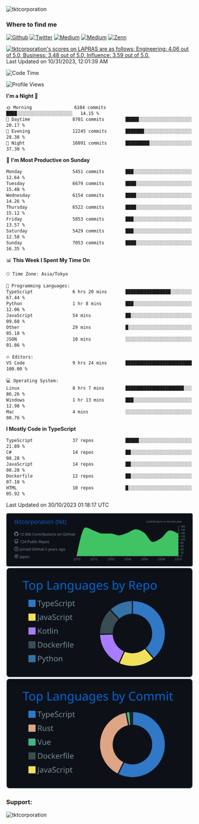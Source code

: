 <p align="left"> <img src="https://komarev.com/ghpvc/?username=tktcorporation&label=Profile%20views&color=0e75b6&style=flat" alt="tktcorporation" /> </p>

<h3>Where to find me</h3>
<p>
<a href="https://github.com/tktcorporation" target="_blank"><img alt="Github" src="https://img.shields.io/badge/GitHub-%2312100E.svg?&style=for-the-badge&logo=Github&logoColor=white" /></a>
<a href="https://twitter.com/tktcorporation" target="_blank"><img alt="Twitter" src="https://img.shields.io/badge/twitter-%231DA1F2.svg?&style=for-the-badge&logo=twitter&logoColor=white" /></a>
<a href="https://www.linkedin.com/in/tktcorporation" target="_blank"><img alt="Medium" src="https://img.shields.io/badge/linkdin-0a66c2.svg?&style=for-the-badge&logo=linkedin&logoColor=white" /></a>
<a href="https://qiita.com/tktcorporation" target="_blank"><img alt="Medium" src="https://img.shields.io/badge/qiita-55C500.svg?&style=for-the-badge&logo=qiita&logoColor=white" /></a>
<a href="https://zenn.dev/tktcorporation" target="_blank"><img alt="Zenn" src="https://img.shields.io/badge/Zenn-3EA8FF.svg?&style=for-the-badge&logo=Zenn&logoColor=white" /></a>
</p>

<!--START_SECTION:lapras-card-->
<p ><a href="https://lapras.com/public/tktcorporation" target="_blank" rel="noopener noreferrer"><img alt="tktcorporation's scores on LAPRAS are as follows: Engineering: 4.06 out of 5.0, Business: 3.48 out of 5.0, Influence: 3.59 out of 5.0." src="https://lapras-card-generator.vercel.app/api/svg?e=4.06&b=3.48&i=3.59&b1=%23232323&b2=%236d6d6d&i1=%23212121&i2=%23818181&l=en" width="300" ></a>  
Last Updated on 10/31/2023, 12:01:39 AM</p>
<!--END_SECTION:lapras-card-->
  
<!--START_SECTION:waka-->
![Code Time](http://img.shields.io/badge/Code%20Time-1%2C199%20hrs%2025%20mins-blue)

![Profile Views](http://img.shields.io/badge/Profile%20Views-16-blue)

**I'm a Night 🦉** 

```text
🌞 Morning                6104 commits        ████░░░░░░░░░░░░░░░░░░░░░   14.15 % 
🌆 Daytime                8701 commits        █████░░░░░░░░░░░░░░░░░░░░   20.17 % 
🌃 Evening                12245 commits       ███████░░░░░░░░░░░░░░░░░░   28.38 % 
🌙 Night                  16091 commits       █████████░░░░░░░░░░░░░░░░   37.30 % 
```
📅 **I'm Most Productive on Sunday** 

```text
Monday                   5451 commits        ███░░░░░░░░░░░░░░░░░░░░░░   12.64 % 
Tuesday                  6679 commits        ████░░░░░░░░░░░░░░░░░░░░░   15.48 % 
Wednesday                6154 commits        ████░░░░░░░░░░░░░░░░░░░░░   14.26 % 
Thursday                 6522 commits        ████░░░░░░░░░░░░░░░░░░░░░   15.12 % 
Friday                   5853 commits        ███░░░░░░░░░░░░░░░░░░░░░░   13.57 % 
Saturday                 5429 commits        ███░░░░░░░░░░░░░░░░░░░░░░   12.58 % 
Sunday                   7053 commits        ████░░░░░░░░░░░░░░░░░░░░░   16.35 % 
```


📊 **This Week I Spent My Time On** 

```text
🕑︎ Time Zone: Asia/Tokyo

💬 Programming Languages: 
TypeScript               6 hrs 20 mins       █████████████████░░░░░░░░   67.44 % 
Python                   1 hr 8 mins         ███░░░░░░░░░░░░░░░░░░░░░░   12.06 % 
JavaScript               54 mins             ██░░░░░░░░░░░░░░░░░░░░░░░   09.60 % 
Other                    29 mins             █░░░░░░░░░░░░░░░░░░░░░░░░   05.18 % 
JSON                     10 mins             ░░░░░░░░░░░░░░░░░░░░░░░░░   01.86 % 

🔥 Editors: 
VS Code                  9 hrs 24 mins       █████████████████████████   100.00 % 

💻 Operating System: 
Linux                    8 hrs 7 mins        ██████████████████████░░░   86.26 % 
Windows                  1 hr 13 mins        ███░░░░░░░░░░░░░░░░░░░░░░   12.98 % 
Mac                      4 mins              ░░░░░░░░░░░░░░░░░░░░░░░░░   00.76 % 
```

**I Mostly Code in TypeScript** 

```text
TypeScript               37 repos            █████░░░░░░░░░░░░░░░░░░░░   21.89 % 
C#                       14 repos            ██░░░░░░░░░░░░░░░░░░░░░░░   08.28 % 
JavaScript               14 repos            ██░░░░░░░░░░░░░░░░░░░░░░░   08.28 % 
Dockerfile               12 repos            ██░░░░░░░░░░░░░░░░░░░░░░░   07.10 % 
HTML                     10 repos            █░░░░░░░░░░░░░░░░░░░░░░░░   05.92 % 
```




 Last Updated on 30/10/2023 01:18:17 UTC
<!--END_SECTION:waka-->

[![](https://raw.githubusercontent.com/tktcorporation/tktcorporation/master/profile-summary-card-output/github_dark/0-profile-details.svg)](https://github.com/vn7n24fzkq/github-profile-summary-cards)
[![](https://raw.githubusercontent.com/tktcorporation/tktcorporation/master/profile-summary-card-output/github_dark/1-repos-per-language.svg)](https://github.com/vn7n24fzkq/github-profile-summary-cards) [![](https://raw.githubusercontent.com/tktcorporation/tktcorporation/master/profile-summary-card-output/github_dark/2-most-commit-language.svg)](https://github.com/vn7n24fzkq/github-profile-summary-cards)

<h3 align="left">Support:</h3>
<p><a href="https://www.buymeacoffee.com/tktcorporation"> <img align="left" src="https://cdn.buymeacoffee.com/buttons/v2/default-yellow.png" height="50" width="210" alt="tktcorporation" /></a></p><br><br>
